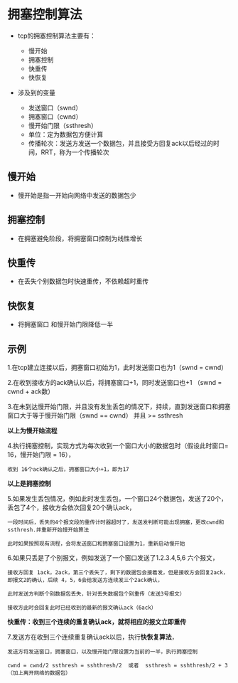 # 拥塞控制算法

  * tcp的拥塞控制算法主要有：
  
    * 慢开始
    * 拥塞控制
    * 快重传
    * 快恢复

* 涉及到的变量

  * 发送窗口（swnd）
  * 拥塞窗口（cwnd）
  * 慢开始门限（ssthresh）
  * 单位：定为数据包方便计算
  * 传播轮次：发送方发送一个数据包，并且接受方回复ack以后经过的时间，RRT，称为一个传播轮次


## 慢开始
  * 慢开始是指一开始向网络中发送的数据包少
## 拥塞控制
  * 在拥塞避免阶段，将拥塞窗口控制为线性增长
## 快重传
  * 在丢失个别数据包时快速重传，不依赖超时重传
## 快恢复
  * 将拥塞窗口 和慢开始门限降低一半

## 示例

  1.在tcp建立连接以后，拥塞窗口初始为1，此时发送窗口也为1（swnd = cwnd）


  2.在收到接收方的ack确认以后，将拥塞窗口+1，同时发送窗口也+1 （swnd = cwnd + ack数）


  3.在未到达慢开始门限，并且没有发生丢包的情况下，持续，直到发送窗口和拥塞窗口大于等于慢开始门限（swnd == cwnd） 并且 >= ssthresh


   **以上为慢开始流程**


  4.执行拥塞控制，实现方式为每次收到一个窗口大小的数据包时（假设此时窗口= 16，慢开始门限 = 16），

    收到 16个ack确认之后，拥塞窗口大小+1，即为17


   **以上是拥塞控制**


  5.如果发生丢包情况，例如此时发生丢包，一个窗口24个数据包，发送了20个，丢包了4个，接收方会依次回复20个确认ack，

    一段时间后，丢失的4个报文段的重传计时器超时了，发送发判断可能出现拥塞，更改cwnd和ssthresh.并重新开始慢开始算法
    
    此时如果按照现有流程，会将发送窗口和拥塞窗口设置为1，重新启动慢开始
    
    
  6.如果只丢是了个别报文，例如发送了一个窗口发送了1.2.3.4,5,6 六个报文，

    接收方回复 1ack，2ack，第三个丢失了，剩下的数据包会接着发，但是接收方会回复2ack，即报文2的确认，后续 4，5，6会给发送方连续发三个2ack确认，
    
    此时发送方判断个别数据包丢失，针对丢失数据包个别重传（发送3号报文）
    
    接收方此时会回复此时已经收到的最新的报文确认ack（6ack）
    

   **快重传：收到三个连续的重复确认ack，就将相应的报文立即重传**

  7.发送方在收到三个连续重复确认ack以后，执行**快恢复算法**，

    发送方将发送窗口，拥塞窗口，以及慢开始门限设置为当前的一半，执行拥塞控制
    
    cwnd = cwnd/2 ssthresh = sshthresh/2  或者  ssthresh = sshthresh/2 + 3（加上离开网络的数据包）
    
    
    


